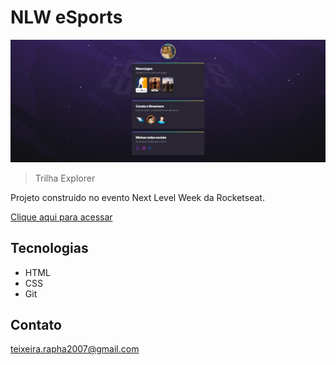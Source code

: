 # NLW eSports

![preview](./.github/preview.jpeg)

> Trilha Explorer

Projeto construido no evento Next Level Week da Rocketseat.

[Clique aqui para acessar](https://phaelteixeira.github.io/nlw-esports-explorer)

## Tecnologias

 - HTML
 - CSS
 - Git

## Contato
  teixeira.rapha2007@gmail.com